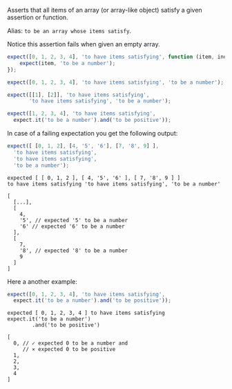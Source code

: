Asserts that all items of an array (or array-like object) satisfy a given assertion or function.

Alias: `to be an array whose items satisfy`.

Notice this assertion fails when given an empty array.

```javascript
expect([0, 1, 2, 3, 4], 'to have items satisfying', function (item, index) {
    expect(item, 'to be a number');
});

expect([0, 1, 2, 3, 4], 'to have items satisfying', 'to be a number');

expect([[1], [2]], 'to have items satisfying',
       'to have items satisfying', 'to be a number');

expect([1, 2, 3, 4], 'to have items satisfying',
  expect.it('to be a number').and('to be positive'));
```

In case of a failing expectation you get the following output:

```javascript
expect([ [0, 1, 2], [4, '5', '6'], [7, '8', 9] ],
  'to have items satisfying',
  'to have items satisfying',
  'to be a number');
```

```output
expected [ [ 0, 1, 2 ], [ 4, '5', '6' ], [ 7, '8', 9 ] ]
to have items satisfying 'to have items satisfying', 'to be a number'

[
  [...],
  [
    4,
    '5', // expected '5' to be a number
    '6' // expected '6' to be a number
  ],
  [
    7,
    '8', // expected '8' to be a number
    9
  ]
]
```

Here a another example:

```javascript
expect([0, 1, 2, 3, 4], 'to have items satisfying',
  expect.it('to be a number').and('to be positive'));
```

```output
expected [ 0, 1, 2, 3, 4 ] to have items satisfying
expect.it('to be a number')
        .and('to be positive')

[
  0, // ✓ expected 0 to be a number and
     // ⨯ expected 0 to be positive
  1,
  2,
  3,
  4
]
```
